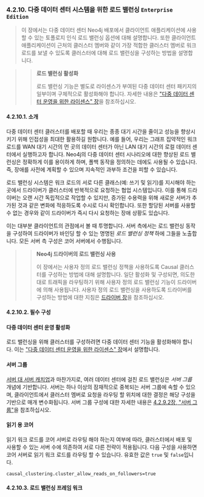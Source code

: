 ### 4.2.10. 다중 데이터 센터 시스템을 위한 로드 밸런싱 `Enterprise Edition`
> 이 장에서는 다중 데이터 센터 Neo4j 배포에서 클라이언트 애플리케이션에 사용할 수 있는 토폴로지 인식 로드 밸런싱 옵션에 대해 설명합니다. 또한 클라이언트 애플리케이션이 근처의 클러스터 멤버와 같이 가장 적합한 클러스터 멤버로 워크 로드를 보낼 수 있도록 클러스터에 대해 로드 밸런싱을 구성하는 방법을 설명합니다.

>> **로드 밸런싱 활성화**
>>
>> 로드 밸런싱 기능은 별도로 라이센스가 부여된 다중 데이터 센터 패키지의 일부이며 구체적으로 활성화해야 합니다. 자세한 내용은 ["다중 데이터 센터 운영을 위한 라이센스" 장](../multi-data-center.md#다중-데이터-센터-운영을-위한-라이센스)을 참조하십시오.

#### 4.2.10.1. 소개
다중 데이터 센터 클러스터를 배포할 때 우리는 종종 대기 시간을 줄이고 성능을 향상시키기 위해 인접성을 최대한 활용하길 원합니다. 예를 들어, 우리는 그래프 집약적인 워크로드를 WAN 대기 시간의 먼 곳의 데이터 센터가 아닌 LAN 대기 시간의 로컬 데이터 센터에서 실행하고자 합니다. Neo4j의 다중 데이터 센터 시나리오에 대한 향상된 로드 밸런싱은 정확하게 이를 용이하게 하며, 폴백 동작을 정의하는 데에도 사용될 수 있습니다. 즉, 장애를 사전에 계획할 수 있으며 지속적인 과부하 조건을 피할 수 있습니다.

로드 밸런싱 시스템은 워크 로드의 서로 다른 클래스(예: 쓰기 및 읽기)를 지시해야 하는 곳에서 드라이버가 클러스터에 반복적으로 요청하는 협업 시스템입니다. 이를 통해 드라이버는 오랜 시간 독립적으로 작업할 수 있지만, 증가된 수용력을 위해 새로운 서버가 추가된 것과 같은 변화에 적응하도록 수시로 다시 확인합니다. 또한 할당된 서버를 사용할 수 없는 경우와 같이 드라이버가 즉시 다시 요청하는 장애 상황도 있습니다.

이는 대부분 클라이언트의 관점에서 볼 때 투명합니다. 서버 측에서는 로드 밸런싱 동작을 구성하여 드라이버가 바인딩 할 수 있는 명명된 *로드 밸런싱 정책* 하에 그들을 노출합니다. 모든 서버 측 구성은 코어 서버에서 수행됩니다.

>> **Neo4j 드라이버의 로드 밸런싱 사용**
>>
>> 이 장에서는 사용자 정의 로드 밸런싱 정책을 사용하도록 Causal 클러스터를 구성하는 방법에 대해 설명합니다. 일단 활성화 및 구성되면, 의도한대로 트래픽을 라우팅하기 위해 사용자 정의 로드 밸런싱 기능이 드라이버에 의해 사용됩니다. 사용자 정의 로드 밸런싱을 사용하도록 드라이버를 구성하는 방법에 대한 지침은 [드라이버 장](https://neo4j.com/docs/developer-manual/3.3/drivers/client-applications/#driver-connection-uris)을 참조하십시오.

#### 4.2.10.2. 필수 구성
#### 다중 데이터 센터 운영 활성화
로드 밸런싱을 위해 클러스터를 구성하려면 다중 데이터 센터 기능을 활성화해야 합니다. 이는 ["다중 데이터 센터 운영을 위한 라이센스" 장](../multi-data-center.md#다중-데이터-센터-운영을-위한-라이센스)에서 설명합니다.

#### 서버 그룹
[서버 대 서버 캐치업](./configuration.md)과 마찬가지로, 여러 데이터 센터에 걸친 로드 밸런싱은 *서버 그룹* 개념에 기반합니다. 서버는 하나 이상의 잠재적으로 중복되는 서버 그룹에 속할 수 있으며, 클라이언트에서 클러스터 멤버로 요청을 라우팅 할 위치에 대한 결정은 해당 구성을 기반으로 매개 변수화됩니다. 서버 그룹 구성에 대한 자세한 내용은 [4.2.9.2장, "서버 그룹"](./configuration.md#4292-서버-그룹)을 참조하십시오.

#### 읽기 용 코어
읽기 워크 로드를 코어 서버로 라우팅 해야 하는지 여부에 따라, 클러스터에서 배포 및 사용할 수 있는 서버 수에 의존하여 서로 다른 전략이 적용됩니다. 다음 구성을 사용하면 코어 서버로 읽기 워크 로드를 라우팅 할 수 있습니다. 유효한 값은 `true` 및 `false`입니다.

````
causal_clustering.cluster_allow_reads_on_followers=true
````

#### 4.2.10.3. 로드 밸런싱 프레임 워크
